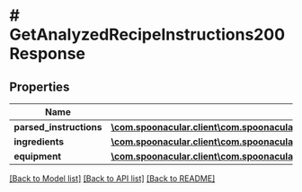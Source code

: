 # # GetAnalyzedRecipeInstructions200Response

## Properties

Name | Type | Description | Notes
------------ | ------------- | ------------- | -------------
**parsed_instructions** | [**\com.spoonacular.client\com.spoonacular.client.model\GetAnalyzedRecipeInstructions200ResponseParsedInstructionsInner[]**](GetAnalyzedRecipeInstructions200ResponseParsedInstructionsInner.md) |  |
**ingredients** | [**\com.spoonacular.client\com.spoonacular.client.model\GetAnalyzedRecipeInstructions200ResponseIngredientsInner[]**](GetAnalyzedRecipeInstructions200ResponseIngredientsInner.md) |  |
**equipment** | [**\com.spoonacular.client\com.spoonacular.client.model\GetAnalyzedRecipeInstructions200ResponseIngredientsInner[]**](GetAnalyzedRecipeInstructions200ResponseIngredientsInner.md) |  |

[[Back to Model list]](../../README.md#models) [[Back to API list]](../../README.md#endpoints) [[Back to README]](../../README.md)
